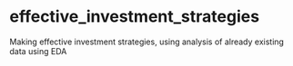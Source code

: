 # effective_investment_strategies
Making effective investment strategies, using analysis of already existing data using EDA
